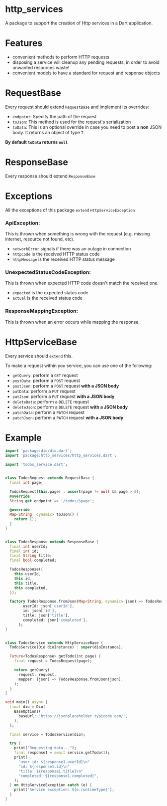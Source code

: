 # http_services
A package to support the creation of Http services in a Dart application.

# Features
* convenient methods to perform HTTP requests
* disposing a service will cleanup any pending requests, in order to avoid unwanted resources waste!
* convenient models to have a standard for request and response objects 

# RequestBase
Every request should extend `RequestBase` and implement its overrides:
* `endpoint`: Specify the path of the request
* `toJson`: This method is used for the request's serialization
* `toData`: This is an optional override in case you need to post a **non** JSON body. It returns an object of type `T`.

**By default `toData` returns `null`**

# ResponseBase
Every response should extend `ResponseBase`

# Exceptions
All the exceptions of this package `extend` `HttpServiceException`

### ApiException:
This is thrown when something is wrong with the request (e.g. missing internet, resource not found, etc).
* `networkError` signals if there was an outage in connection
* `httpCode` is the received HTTP status code
* `httpMessage` is the received HTTP status message

### UnexpectedStatusCodeException:
This is thrown when expected HTTP code doesn't match the received one.
* `expected` is the expected status code
* `actual` is the received status code

### ResponseMappingException:
This is thrown when an error occurs while mapping the response.

# HttpServiceBase
Every service should `extend` this.

To make a request within you service, you can use one of the following:
* `getQuery`: perform a `GET` request
* `postData`: perform a `POST` request
* `postJson`: perform a `POST` request **with a JSON body**
* `putData`: perform a `PUT` request
* `putJson`: perform a `PUT` request **with a JSON body**
* `deleteData`: perform a `DELETE` request
* `deleteJson`: perform a `DELETE` request **with a JSON body**
* `patchData`: perform a `PATCH` request
* `patchJson`: perform a `PATCH` request **with a JSON body**

# Example
```dart
import 'package:dio/dio.dart';
import 'package:http_services/http_services.dart';

import 'todos_service.dart';


class TodosRequest extends RequestBase {
  final int page;

  TodosRequest(this.page) : assert(page != null && page > 0);
  @override
  String get endpoint => '/todos/$page';

  @override
  Map<String, dynamic> toJson() {
    return {};
  }
}


class TodosResponse extends ResponseBase {
  final int userId;
  final int id;
  final String title;
  final bool completed;

  TodosResponse({
    this.userId,
    this.id,
    this.title,
    this.completed,
  });

  factory TodosResponse.fromJson(Map<String, dynamic> json) => TodosResponse(
        userId: json['userId'],
        id: json['id'],
        title: json['title'],
        completed: json['completed'],
      );
}


class TodosService extends HttpServiceBase {
  TodosService(Dio dioInstance) : super(dioInstance);

  Future<TodosResponse> getTodo(int page) {
    final request = TodosRequest(page);

    return getQuery(
      request: request,
      mapper: (json) => TodosResponse.fromJson(json),
    );
  }
}

void main() async {
  final dio = Dio(
    BaseOptions(
      baseUrl: 'https://jsonplaceholder.typicode.com/',
    ),
  );

  final service = TodosService(dio);

  try {
    print("Requesting data...");
    final response1 = await service.getTodo(1);
    print(
      "user id: ${response1.userId}\n"
      "id: ${response1.id}\n"
      "title: ${response1.title}\n"
      "completed: ${response1.completed}",
    );
  } on HttpServiceException catch (e) {
    print('Service exception: ${e.runtimeType}');
  }
}
```
